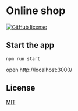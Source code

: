 # Online shop
[![GitHub license](https://img.shields.io/github/license/Radomyr-kh/delivery-app)](https://github.com/Radomyr-kh/delivery-app/blob/main/LICENSE.md)

## Start the app

`npm run start`

open http://localhost:3000/

## License
[MIT](https://choosealicense.com/licenses/mit/)
